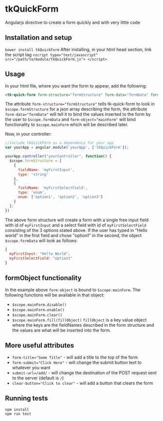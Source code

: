 # tkQuickForm
Angularjs directive to create a form quickly and with very little code

## Installation and setup
`bower install tkQuickForm`
After installing, in your html head section, link the script tag
`<script type="text/javascript" src="/path/to/module/tkQuickForm.js"> </script>`

## Usage
In your html file, where you want the form to appear, add the following:

```html
<tk-quick-form form-structure="formStructure" form-data="formData" form-object="mainForm" ></tk-quick-form>
```

The attribute `form-structure="formStructure"` tells tk-quick-form to look in `$scope.formStructure` for a json array describing the form, the attribute `form-data="formData"` will tell it to bind the values inserted to the form by the user to `$scope.formData` and `form-object="mainForm"` will bind functionality to `$scope.mainForm` which will be described later.

Now, in your controller:

```js
//include tkQuickForm as a dependency for your app
var yourApp = angular.module('yourApp', ['tkQuickForm']);

yourApp.controller("yourController", function() {
  $scope.formStructure = [
    {
      fieldName: 'myFirstInput',
      type: 'string'
    },
    {
      fieldName: 'myFirstSelectField',
      type: 'enum',
      enum: ['option1', 'option2', 'option3']
    }
  ];
})
```

The above form structure will create a form with a single free input field with id of `myFirstInput` and a select field with id of `myFirstSelectField` consisting of the 3 options stated above. If the user has typed in "Hello world" in the first field and chose "option1" in the second, the object `$scope.formData` will look as follows:

```js
{
  myFirstInput: "Hello World",
  myFirstSelectField: "option1"
}
```

## formObject functionality
In the example above `form-object` is bound to `$scope.mainForm`. The following functions will be available in that object:

* `$scope.mainForm.disable()`
* `$scope.mainForm.enable()`
* `$scope.mainForm.clear()`
* `$scope.mainForm.fill(fillObject)`
`fillObject` is a key value object where the keys are the fieldNames described in the form structure and the values are what will be inserted into the form.

## More useful attributes
* `form-title="Some Title"` - will add a title to the top of the form
* `form-submit="Click Here"` - will change the submit button text to whatever you want
* `submit-url=/add/` - will change the destination of the POST request sent to the server (default is `/`)
* `clear-button="Click to clear"` - will add a button that clears the form

## Running tests

```
npm install
npm run test
```
